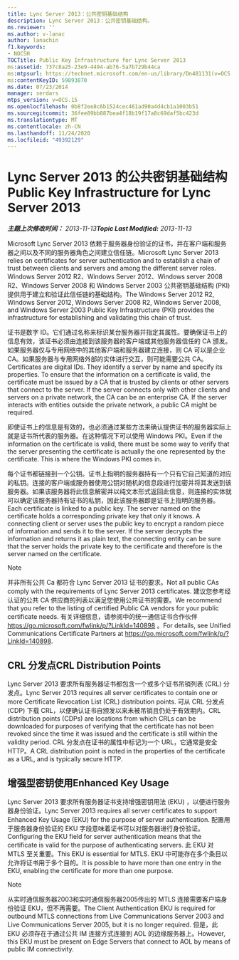 ```yaml
---
title: Lync Server 2013：公共密钥基础结构
description: Lync Server 2013：公共密钥基础结构。
ms.reviewer: ''
ms.author: v-lanac
author: lanachin
f1.keywords:
- NOCSH
TOCTitle: Public Key Infrastructure for Lync Server 2013
ms:assetid: 737c8a25-23e9-4494-ab76-5a7b729b44ca
ms:mtpsurl: https://technet.microsoft.com/en-us/library/Dn481131(v=OCS.15)
ms:contentKeyID: 59893870
ms.date: 07/23/2014
manager: serdars
mtps_version: v=OCS.15
ms.openlocfilehash: 0b8f2ee8c6b1524cec461ad90a4d4cb1a1003b51
ms.sourcegitcommit: 36fee89bb887bea4f18b19f17a8c69daf5bc423d
ms.translationtype: MT
ms.contentlocale: zh-CN
ms.lasthandoff: 11/24/2020
ms.locfileid: "49392129"
---
```

# <a name="public-key-infrastructure-for-lync-server-2013"></a><span data-ttu-id="53ad9-103">Lync Server 2013 的公共密钥基础结构</span><span class="sxs-lookup"><span data-stu-id="53ad9-103">Public Key Infrastructure for Lync Server 2013</span></span>

<div data-xmlns="http://www.w3.org/1999/xhtml">

<div class="topic" data-xmlns="http://www.w3.org/1999/xhtml" data-msxsl="urn:schemas-microsoft-com:xslt" data-cs="https://msdn.microsoft.com/">

<div data-asp="https://msdn2.microsoft.com/asp">



</div>

<div id="mainSection">

<div id="mainBody"><span data-ttu-id="53ad9-104">

<span> </span></span><span class="sxs-lookup"><span data-stu-id="53ad9-104">

<span> </span></span></span>

<span data-ttu-id="53ad9-105">_**主题上次修改时间：** 2013-11-13_</span><span class="sxs-lookup"><span data-stu-id="53ad9-105">_**Topic Last Modified:** 2013-11-13_</span></span>

<span data-ttu-id="53ad9-106">Microsoft Lync Server 2013 依赖于服务器身份验证的证书，并在客户端和服务器之间以及不同的服务器角色之间建立信任链。</span><span class="sxs-lookup"><span data-stu-id="53ad9-106">Microsoft Lync Server 2013 relies on certificates for server authentication and to establish a chain of trust between clients and servers and among the different server roles.</span></span> <span data-ttu-id="53ad9-107">Windows Server 2012 R2、Windows Server 2012、Windows server 2008 R2、Windows Server 2008 和 Windows Server 2003 公共密钥基础结构 (PKI) 提供用于建立和验证此信任链的基础结构。</span><span class="sxs-lookup"><span data-stu-id="53ad9-107">The Windows Server 2012 R2, Windows Server 2012, Windows Server 2008 R2, Windows Server 2008, and Windows Server 2003 Public Key Infrastructure (PKI) provides the infrastructure for establishing and validating this chain of trust.</span></span>

<span data-ttu-id="53ad9-p102">证书是数字 ID。它们通过名称来标识某台服务器并指定其属性。要确保证书上的信息有效，该证书必须由连接到该服务器的客户端或其他服务器信任的 CA 颁发。如果服务器仅与专用网络中的其他客户端和服务器建立连接，则 CA 可以是企业 CA。如果服务器与专用网络外部的实体进行交互，则可能需要公共 CA。</span><span class="sxs-lookup"><span data-stu-id="53ad9-p102">Certificates are digital IDs. They identify a server by name and specify its properties. To ensure that the information on a certificate is valid, the certificate must be issued by a CA that is trusted by clients or other servers that connect to the server. If the server connects only with other clients and servers on a private network, the CA can be an enterprise CA. If the server interacts with entities outside the private network, a public CA might be required.</span></span>

<span data-ttu-id="53ad9-p103">即使证书上的信息是有效的，也必须通过某些方法来确认提供证书的服务器实际上就是证书所代表的服务器。在这种情况下可以使用 Windows PKI。</span><span class="sxs-lookup"><span data-stu-id="53ad9-p103">Even if the information on the certificate is valid, there must be some way to verify that the server presenting the certificate is actually the one represented by the certificate. This is where the Windows PKI comes in.</span></span>

<span data-ttu-id="53ad9-p104">每个证书都链接到一个公钥。证书上指明的服务器持有一个只有它自己知道的对应的私钥。连接的客户端或服务器使用公钥对随机的信息段进行加密并将其发送到该服务器。如果该服务器将此信息解密并以纯文本形式返回此信息，则连接的实体就可以确定该服务器持有证书的私钥，因此该服务器即是证书上指明的服务器。</span><span class="sxs-lookup"><span data-stu-id="53ad9-p104">Each certificate is linked to a public key. The server named on the certificate holds a corresponding private key that only it knows. A connecting client or server uses the public key to encrypt a random piece of information and sends it to the server. If the server decrypts the information and returns it as plain text, the connecting entity can be sure that the server holds the private key to the certificate and therefore is the server named on the certificate.</span></span>

<div>


> [!NOTE]  
> <span data-ttu-id="53ad9-119">并非所有公共 Ca 都符合 Lync Server 2013 证书的要求。</span><span class="sxs-lookup"><span data-stu-id="53ad9-119">Not all public CAs comply with the requirements of Lync Server 2013 certificates.</span></span> <span data-ttu-id="53ad9-120">建议您参考经认证的公共 CA 供应商的列表以满足您使用公共证书的需要。</span><span class="sxs-lookup"><span data-stu-id="53ad9-120">We recommend that you refer to the listing of certified Public CA vendors for your public certificate needs.</span></span> <span data-ttu-id="53ad9-121">有关详细信息，请参阅中的统一通信证书合作伙伴 <A href="https://go.microsoft.com/fwlink/p/?linkid=140898">https://go.microsoft.com/fwlink/p/?LinkId=140898</A> 。</span><span class="sxs-lookup"><span data-stu-id="53ad9-121">For details, see Unified Communications Certificate Partners at <A href="https://go.microsoft.com/fwlink/p/?linkid=140898">https://go.microsoft.com/fwlink/p/?LinkId=140898</A>.</span></span>



</div>

<div>

## <a name="crl-distribution-points"></a><span data-ttu-id="53ad9-122">CRL 分发点</span><span class="sxs-lookup"><span data-stu-id="53ad9-122">CRL Distribution Points</span></span>

<span data-ttu-id="53ad9-123">Lync Server 2013 要求所有服务器证书都包含一个或多个证书吊销列表 (CRL) 分发点。</span><span class="sxs-lookup"><span data-stu-id="53ad9-123">Lync Server 2013 requires all server certificates to contain one or more Certificate Revocation List (CRL) distribution points.</span></span> <span data-ttu-id="53ad9-124">可从 CRL 分发点 (CDP) 下载 CRL，以便确认证书自颁发以来未被吊销且仍处于有效期内。</span><span class="sxs-lookup"><span data-stu-id="53ad9-124">CRL distribution points (CDPs) are locations from which CRLs can be downloaded for purposes of verifying that the certificate has not been revoked since the time it was issued and the certificate is still within the validity period.</span></span> <span data-ttu-id="53ad9-125">CRL 分发点在证书的属性中标记为一个 URL，它通常是安全 HTTP。</span><span class="sxs-lookup"><span data-stu-id="53ad9-125">A CRL distribution point is noted in the properties of the certificate as a URL, and is typically secure HTTP.</span></span>

</div>

<div>

## <a name="enhanced-key-usage"></a><span data-ttu-id="53ad9-126">增强型密钥使用</span><span class="sxs-lookup"><span data-stu-id="53ad9-126">Enhanced Key Usage</span></span>

<span data-ttu-id="53ad9-127">Lync Server 2013 要求所有服务器证书支持增强密钥用法 (EKU) ，以便进行服务器身份验证。</span><span class="sxs-lookup"><span data-stu-id="53ad9-127">Lync Server 2013 requires all server certificates to support Enhanced Key Usage (EKU) for the purpose of server authentication.</span></span> <span data-ttu-id="53ad9-128">配置用于服务器身份验证的 EKU 字段意味着证书可以对服务器进行身份验证。</span><span class="sxs-lookup"><span data-stu-id="53ad9-128">Configuring the EKU field for server authentication means that the certificate is valid for the purpose of authenticating servers.</span></span> <span data-ttu-id="53ad9-129">此 EKU 对 MTLS 至关重要。</span><span class="sxs-lookup"><span data-stu-id="53ad9-129">This EKU is essential for MTLS.</span></span> <span data-ttu-id="53ad9-130">EKU 中可能存在多个条目以允许将证书用于多个目的。</span><span class="sxs-lookup"><span data-stu-id="53ad9-130">It is possible to have more than one entry in the EKU, enabling the certificate for more than one purpose.</span></span>

<div>


> [!NOTE]  
> <span data-ttu-id="53ad9-131">从实时通信服务器2003和实时通信服务器2005传出的 MTLS 连接需要客户端身份验证 EKU，但不再需要。</span><span class="sxs-lookup"><span data-stu-id="53ad9-131">The Client Authentication EKU is required for outbound MTLS connections from Live Communications Server 2003 and Live Communications Server 2005, but it is no longer required.</span></span> <span data-ttu-id="53ad9-132">但是，此 EKU 必须存在于通过公共 IM 连接方式连接到 AOL 的边缘服务器上。</span><span class="sxs-lookup"><span data-stu-id="53ad9-132">However, this EKU must be present on Edge Servers that connect to AOL by means of public IM connectivity.</span></span>



<span data-ttu-id="53ad9-133"></div>

</div>

</div>

<span> </span>

</div>

</div>

</span><span class="sxs-lookup"><span data-stu-id="53ad9-133"></div>

</div>

</div>

<span> </span>

</div>

</div>

</span></span></div>

